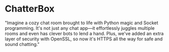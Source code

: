 # ChatterBox
"Imagine a cozy chat room brought to life with Python magic and Socket programming. It's not just any chat app—it effortlessly juggles multiple rooms and even has clever bots to lend a hand. Plus, we've added an extra layer of security with OpenSSL, so now it's HTTPS all the way for safe and sound chatting."

